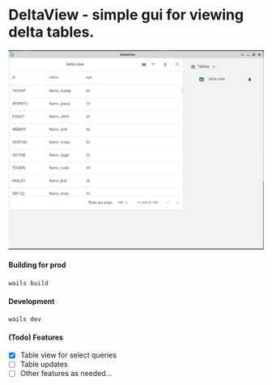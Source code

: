 # DeltaView - simple gui for viewing delta tables.

![DeltaView](./DeltaView.png)

#### Building for prod

    wails build

#### Development

    wails dev

#### (Todo) Features

- [x] Table view for select queries
- [ ] Table updates
- [ ] Other features as needed...
